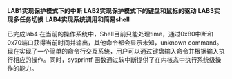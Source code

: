 **LAB1实现保护模式下的中断**
**LAB2实现保护模式下的键盘和鼠标的驱动**
**LAB3实现多任务切换**
**LAB4实现系统调用和简易shell**

已完成lab4
在当前的操作系统中，Shell目前只能处理time，通过0x80中断和0x70端口获得当前时间并输出，其他命令都会显示未知，unknown command。
现在实现了一个简单的命令行交互系统，用户可以通过键盘输入命令并根据输入执行相应的操作。同时，sysprintf 函数通过软中断提供了在内核态中执行系统级操作的能力。
